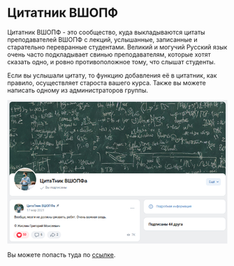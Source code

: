 # Цитатник ВШОПФ

Цитатник ВШОПФ - это сообщество, куда выкладываются цитаты преподавателей ВШОПФ с лекций,
услышанные, записанные и старательно перевранные студентами.
Великий и могучий Русский язык очень часто подкладывает свинью преподавателям,
которые хотят сказать одно, и ровно противоположное тому,
что слышат студенты.

Если вы услышали цитату, то функцию добавления её в цитатник, как правило,
осуществляет староста вашего курса.
Также вы можете написать одному из администраторов группы.

[![Цитатник ВШОПФ](<Цитатник ВШОПФ.png>)](<https://vk.com/club199872801>)

Вы можете попасть туда по [ссылке](https://vk.com/club199872801).